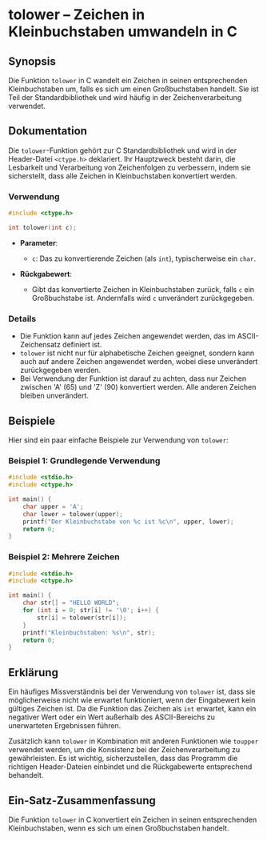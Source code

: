 <!--
Meta Description: # tolower – Zeichen in Kleinbuchstaben umwandeln in C ## Synopsis Die Funktion `tolower` in C wandelt ein Zeichen in seinen entsprechenden Kleinbuchst...
Meta Keywords: zeichen, tolower, die, ein, ist
-->

# tolower – Zeichen in Kleinbuchstaben umwandeln in C

## Synopsis
Die Funktion `tolower` in C wandelt ein Zeichen in seinen entsprechenden Kleinbuchstaben um, falls es sich um einen Großbuchstaben handelt. Sie ist Teil der Standardbibliothek und wird häufig in der Zeichenverarbeitung verwendet.

## Dokumentation
Die `tolower`-Funktion gehört zur C Standardbibliothek und wird in der Header-Datei `<ctype.h>` deklariert. Ihr Hauptzweck besteht darin, die Lesbarkeit und Verarbeitung von Zeichenfolgen zu verbessern, indem sie sicherstellt, dass alle Zeichen in Kleinbuchstaben konvertiert werden. 

### Verwendung
```c
#include <ctype.h>

int tolower(int c);
```
- **Parameter**: 
  - `c`: Das zu konvertierende Zeichen (als `int`), typischerweise ein `char`.
  
- **Rückgabewert**: 
  - Gibt das konvertierte Zeichen in Kleinbuchstaben zurück, falls `c` ein Großbuchstabe ist. Andernfalls wird `c` unverändert zurückgegeben.

### Details
- Die Funktion kann auf jedes Zeichen angewendet werden, das im ASCII-Zeichensatz definiert ist.
- `tolower` ist nicht nur für alphabetische Zeichen geeignet, sondern kann auch auf andere Zeichen angewendet werden, wobei diese unverändert zurückgegeben werden.
- Bei Verwendung der Funktion ist darauf zu achten, dass nur Zeichen zwischen 'A' (65) und 'Z' (90) konvertiert werden. Alle anderen Zeichen bleiben unverändert.

## Beispiele
Hier sind ein paar einfache Beispiele zur Verwendung von `tolower`:

### Beispiel 1: Grundlegende Verwendung
```c
#include <stdio.h>
#include <ctype.h>

int main() {
    char upper = 'A';
    char lower = tolower(upper);
    printf("Der Kleinbuchstabe von %c ist %c\n", upper, lower);
    return 0;
}
```

### Beispiel 2: Mehrere Zeichen
```c
#include <stdio.h>
#include <ctype.h>

int main() {
    char str[] = "HELLO WORLD";
    for (int i = 0; str[i] != '\0'; i++) {
        str[i] = tolower(str[i]);
    }
    printf("Kleinbuchstaben: %s\n", str);
    return 0;
}
```

## Erklärung
Ein häufiges Missverständnis bei der Verwendung von `tolower` ist, dass sie möglicherweise nicht wie erwartet funktioniert, wenn der Eingabewert kein gültiges Zeichen ist. Da die Funktion das Zeichen als `int` erwartet, kann ein negativer Wert oder ein Wert außerhalb des ASCII-Bereichs zu unerwarteten Ergebnissen führen. 

Zusätzlich kann `tolower` in Kombination mit anderen Funktionen wie `toupper` verwendet werden, um die Konsistenz bei der Zeichenverarbeitung zu gewährleisten. Es ist wichtig, sicherzustellen, dass das Programm die richtigen Header-Dateien einbindet und die Rückgabewerte entsprechend behandelt.

## Ein-Satz-Zusammenfassung
Die Funktion `tolower` in C konvertiert ein Zeichen in seinen entsprechenden Kleinbuchstaben, wenn es sich um einen Großbuchstaben handelt.